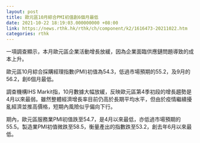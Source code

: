 ```yaml
---
layout: post
title: 歐元區10月綜合PMI初值創6個月最低
date: 2021-10-22 18:19:03.000000000 +08:00
link: https://news.rthk.hk/rthk/ch/component/k2/1616473-20211022.htm
categories: rthk
---
```


一項調查顯示，本月歐元區企業活動增長放緩，因為企業面臨供應鏈問題導致的成本上升。

歐元區10月綜合採購經理指數(PMI)初值為54.3，低過市場預期的55.2，及9月的56.2，創6個月最低。

調查機構IHS Markit指，10月數據大幅放緩，反映歐元區第4季初段的增長趨勢是4月以來最弱。雖然整體經濟增長率目前仍高於長期平均水平，但由於疫情繼續擾亂經濟並推高價格，短期內風險似乎偏向下行。

期內，歐元區服務業PMI初值跌至54.7，是4月以來最低，亦低過市場預期的55.5。製造業PMI初值微跌至58.5，衡量產出的指數跌至53.2，創去年6月以來最低。
